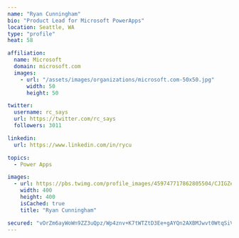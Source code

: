 ```yaml
---
name: "Ryan Cunningham"
bio: "Product Lead for Microsoft PowerApps"
location: Seattle, WA
type: "profile"
heat: 58

affiliation:
  name: Microsoft
  domain: microsoft.com
  images:
    - url: "/assets/images/organizations/microsoft.com-50x50.jpg"
      width: 50
      height: 50

twitter:
  username: rc_says
  url: https://twitter.com/rc_says
  followers: 3011

linkedin:
  url: https://www.linkedin.com/in/rycu

topics:
  - Power Apps

images:
  - url: https://pbs.twimg.com/profile_images/459747717862805504/CJIGZejd_400x400.png
    width: 400
    height: 400
    isCached: true
    title: "Ryan Cunningham"

secured: "vOrZm6ayWoWn9ZZ3uQpz/Wp4znv+K7tWTZtD3Ee+gAYQn2AXBMJwvt0WtqSiVaXn03ry83i2EiXQrWrdTyvQVGOudqBBvG+lBD/Ka6DpYutlgxrjzkZCIGwYMM2i9+SESNsPaMa7a787X3cg3sJKYoxPcAxxN59UMh/l4RZPZbt88AgTszlON2DSXmW7p8RQP8WKfYA8ysNAFf3WE1E2ZliG9A4fL9xhBVxQ9iPGPNFuSegtg6LKv1C20jhLFOWC4Y308cb1xSgn3dG3JbaeWTkicbrk6Ele3r9RQ4EapcQpstkwrfqhILqTwPB1+7RVdgJg59+tFv+YwSnjsz4nSpySP0GIcFhSzZ1GqXNODS6Pa+y6vhDTfH0JtAVXO9TcZpXOsEbAFzJtUQPjrguiQOK1lfiuev1vYjVsJ9FGU2M=;+MIcg6ya2UmyfEbG3Cping=="
---
```


